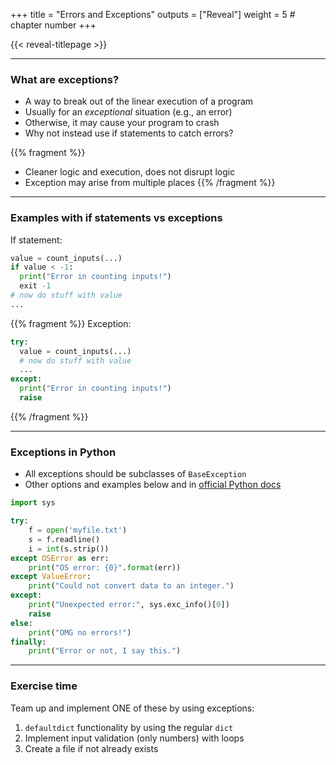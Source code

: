 +++
title = "Errors and Exceptions"
outputs = ["Reveal"]
weight = 5 # chapter number
+++

{{< reveal-titlepage >}}
  
---

### What are exceptions?

- A way to break out of the linear execution of a program
- Usually for an _exceptional_ situation (e.g., an error)
- Otherwise, it may cause your program to crash
- Why not instead use if statements to catch errors?

{{% fragment %}}
- Cleaner logic and execution, does not disrupt logic
- Exception may arise from multiple places
{{% /fragment %}}

---

### Examples with if statements vs exceptions

If statement:
```python
value = count_inputs(...)
if value < -1:
  print("Error in counting inputs!")
  exit -1
# now do stuff with value
...
```

{{% fragment %}}
Exception:
```python
try:
  value = count_inputs(...)
  # now do stuff with value
  ...
except:
  print("Error in counting inputs!")
  raise
```

{{% /fragment %}}

---

### Exceptions in Python

- All exceptions should be subclasses of `BaseException`
- Other options and examples below and in [official Python docs](https://docs.python.org/3/tutorial/errors.html)

```python
import sys

try:
    f = open('myfile.txt')
    s = f.readline()
    i = int(s.strip())
except OSError as err:
    print("OS error: {0}".format(err))
except ValueError:
    print("Could not convert data to an integer.")
except:
    print("Unexpected error:", sys.exc_info()[0])
    raise
else:
    print("OMG no errors!")
finally:
    print("Error or not, I say this.")
```

---

### Exercise time

Team up and implement ONE of these by using exceptions:

1. `defaultdict` functionality by using the regular `dict`
1. Implement input validation (only numbers) with loops
1. Create a file if not already exists 
